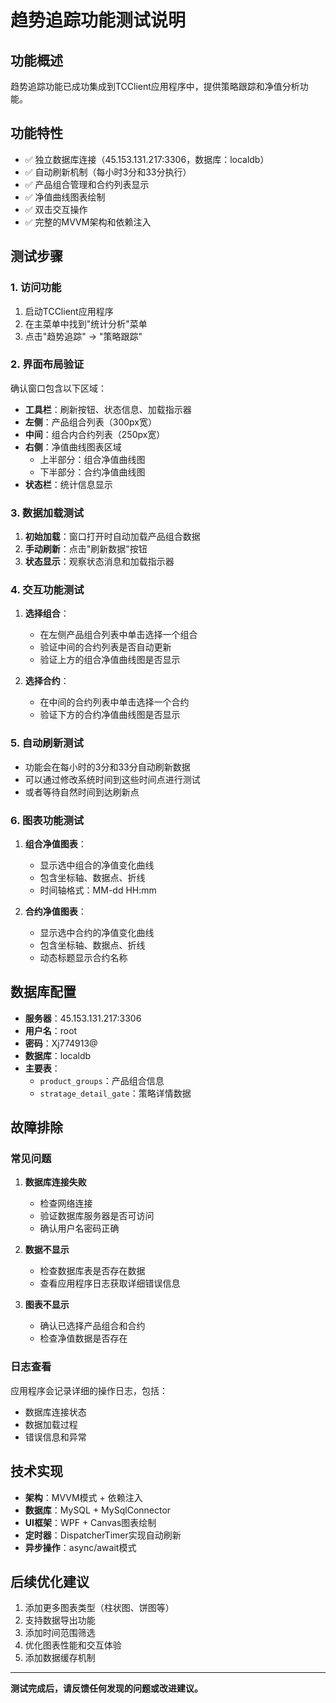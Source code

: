 # 趋势追踪功能测试说明

## 功能概述
趋势追踪功能已成功集成到TCClient应用程序中，提供策略跟踪和净值分析功能。

## 功能特性
- ✅ 独立数据库连接（45.153.131.217:3306，数据库：localdb）
- ✅ 自动刷新机制（每小时3分和33分执行）
- ✅ 产品组合管理和合约列表显示
- ✅ 净值曲线图表绘制
- ✅ 双击交互操作
- ✅ 完整的MVVM架构和依赖注入

## 测试步骤

### 1. 访问功能
1. 启动TCClient应用程序
2. 在主菜单中找到"统计分析"菜单
3. 点击"趋势追踪" → "策略跟踪"

### 2. 界面布局验证
确认窗口包含以下区域：
- **工具栏**：刷新按钮、状态信息、加载指示器
- **左侧**：产品组合列表（300px宽）
- **中间**：组合内合约列表（250px宽）
- **右侧**：净值曲线图表区域
  - 上半部分：组合净值曲线图
  - 下半部分：合约净值曲线图
- **状态栏**：统计信息显示

### 3. 数据加载测试
1. **初始加载**：窗口打开时自动加载产品组合数据
2. **手动刷新**：点击"刷新数据"按钮
3. **状态显示**：观察状态消息和加载指示器

### 4. 交互功能测试
1. **选择组合**：
   - 在左侧产品组合列表中单击选择一个组合
   - 验证中间的合约列表是否自动更新
   - 验证上方的组合净值曲线图是否显示

2. **选择合约**：
   - 在中间的合约列表中单击选择一个合约
   - 验证下方的合约净值曲线图是否显示

### 5. 自动刷新测试
- 功能会在每小时的3分和33分自动刷新数据
- 可以通过修改系统时间到这些时间点进行测试
- 或者等待自然时间到达刷新点

### 6. 图表功能测试
1. **组合净值图表**：
   - 显示选中组合的净值变化曲线
   - 包含坐标轴、数据点、折线
   - 时间轴格式：MM-dd HH:mm

2. **合约净值图表**：
   - 显示选中合约的净值变化曲线
   - 包含坐标轴、数据点、折线
   - 动态标题显示合约名称

## 数据库配置
- **服务器**：45.153.131.217:3306
- **用户名**：root
- **密码**：Xj774913@
- **数据库**：localdb
- **主要表**：
  - `product_groups`：产品组合信息
  - `stratage_detail_gate`：策略详情数据

## 故障排除

### 常见问题
1. **数据库连接失败**
   - 检查网络连接
   - 验证数据库服务器是否可访问
   - 确认用户名密码正确

2. **数据不显示**
   - 检查数据库表是否存在数据
   - 查看应用程序日志获取详细错误信息

3. **图表不显示**
   - 确认已选择产品组合和合约
   - 检查净值数据是否存在

### 日志查看
应用程序会记录详细的操作日志，包括：
- 数据库连接状态
- 数据加载过程
- 错误信息和异常

## 技术实现
- **架构**：MVVM模式 + 依赖注入
- **数据库**：MySQL + MySqlConnector
- **UI框架**：WPF + Canvas图表绘制
- **定时器**：DispatcherTimer实现自动刷新
- **异步操作**：async/await模式

## 后续优化建议
1. 添加更多图表类型（柱状图、饼图等）
2. 支持数据导出功能
3. 添加时间范围筛选
4. 优化图表性能和交互体验
5. 添加数据缓存机制

---
**测试完成后，请反馈任何发现的问题或改进建议。** 